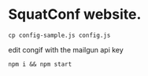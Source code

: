 # SquatConf website. 

```cp config-sample.js config.js```

edit congif with the mailgun api key

```npm i && npm start```